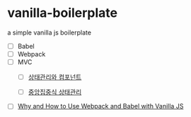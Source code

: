 # vanilla-boilerplate
a simple vanilla js boilerplate

- [ ] Babel
- [ ] Webpack
- [ ] MVC
  - [ ] [상태관리와 컴포넌트](./md/컴포넌트.md)
  - [ ] [중앙집중식 상태관리](./md/상태관리.md)


- [ ] [Why and How to Use Webpack and Babel with Vanilla JS](https://www.syncfusion.com/blogs/post/why-and-how-to-use-webpack-and-babel-with-vanilla-js.aspx)